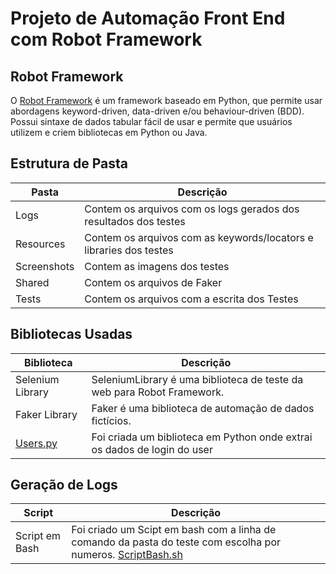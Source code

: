 # Projeto de Automação Front End com Robot Framework # 
## Robot Framework
O [Robot Framework](https://robotframework.org/) é um framework baseado em Python, que permite usar abordagens keyword-driven, data-driven e/ou behaviour-driven (BDD). Possui sintaxe de dados tabular fácil de usar e permite que usuários utilizem e criem bibliotecas em Python ou Java.

## Estrutura de Pasta

| Pasta             | Descrição                                                           |
| ----------------- | ----------------------------------------------------------------    |
| Logs              | Contem os arquivos com os logs gerados dos resultados dos testes    |
| Resources         | Contem os arquivos com as keywords/locators e libraries dos testes  |
| Screenshots       | Contem as imagens dos testes                                        |
| Shared            | Contem os arquivos de Faker                                         |
| Tests             | Contem os arquivos com a escrita dos Testes                         |

## Bibliotecas Usadas

| Biblioteca        | Descrição                                                                 |
| ----------------- | --------------------------------------------------------------------------|
| Selenium Library  | SeleniumLibrary é uma biblioteca de teste da web para Robot Framework.    |
| Faker Library     | Faker é uma biblioteca de automação de dados fictícios.                   |
| [Users.py](/SauceDemo/Resources/Factories/Users.py)               | Foi criada um biblioteca em Python onde extrai os dados de login do user  |

## Geração de Logs

| Script            | Descrição                                                                                                                                  |
| ----------------- | -------------------------------------------------------------------------------------------------------------------------------------------|
| Script em Bash    | Foi criado um Scipt em bash com a linha de comando da pasta do teste com escolha por numeros. [ScriptBash.sh](./SauceDemo/ScriptBash.sh)   |




